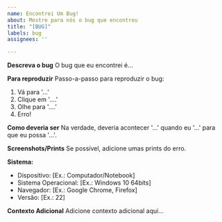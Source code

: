 ```yaml
---
name: Encontrei Um Bug!
about: Mostre para nós o bug que encontrou
title: "[BUG]"
labels: bug
assignees: ''

---
```


**Descreva o bug**
O bug que eu encontrei é...

**Para reproduzir**
Passo-a-passo para reproduzir o bug:
1. Vá para '...'
2. Clique em '....'
3. Olhe para '....'
4. Erro!

**Como deveria ser**
Na verdade, deveria acontecer '...' quando eu '...' para que eu possa '...'.

**Screenshots/Prints**
Se possível, adicione umas prints do erro.

**Sistema:**
 - Dispositivo: [Ex.: Computador/Notebook]
 - Sistema Operacional: [Ex.: Windows 10 64bits]
 - Navegador: [Ex.: Google Chrome, Firefox]
 - Versão: [Ex.: 22]


**Contexto Adicional**
Adicione contexto adicional aqui...
